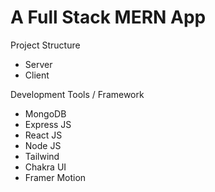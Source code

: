 # A Full Stack MERN App

Project Structure
- Server
- Client

Development Tools / Framework
- MongoDB
- Express JS
- React JS
- Node JS
- Tailwind
- Chakra UI
- Framer Motion
